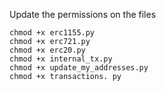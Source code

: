 Update the permissions on the files 
```
chmod +x erc1155.py
chmod +x erc721.py
chmod +x erc20.py
chmod +x internal_tx.py
chmod +x update_my_addresses.py
chmod +x transactions. py
```

